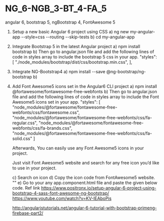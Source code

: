 # NG_6-NGB_3-BT_4-FA_5
angular 6, bootstrap 5, ngBootstrap 4, FontAwesome 5

1. Setup a new basic Angular 6 project using CSS
   a) ng new my-angular-app --style=css --routing --skip-tests
   b) cd my-angular-app
   
2. Integrate Bootstrap 5 in the latest Angular project
   a) npm install bootstrap
   b) Then go to angular.json file and add the following lines of code in styles array to include the bootstrap 5 css in your app.
   "styles": [
      "./node_modules/bootstrap/dist/css/bootstrap.min.css",
    ],
   
3. Integrate NG-Bootstrap4
   a) npm install --save @ng-bootstrap/ng-bootstrap
   b)
   
   
4. Add Font Awesome5 icons set in the Angular6 CLI project
   a) npm install @fortawesome/fontawesome-free-webfonts
   b) Then go to angular.json file and add the following lines of code in styles array to include the Font Awesome5 icons set in your app.
   "styles": [
          "node_modules/@fortawesome/fontawesome-free-webfonts/css/fontawesome.css",
          "node_modules/@fortawesome/fontawesome-free-webfonts/css/fa-regular.css",
          "node_modules/@fortawesome/fontawesome-free-webfonts/css/fa-brands.css",
          "node_modules/@fortawesome/fontawesome-free-webfonts/css/fa-solid.css"
   ]
   
   Afterwards, You can easily use any Font Awesome5 icons in your project.

   Just visit Font Awesome5 website and search for any free icon you’d like to use in your project.
   
   c) Search on icon 
   d) Copy the icon code from FontAwesome5 website. "<i class="fab fa-angular"></i>"
   e) Go to your any app.component.html file and paste the given below code.
      <i class="fab fa-angular"></i>
      Ref link https://www.positronx.io/setup-angular-6-project-using-bootstrap-4-sass-font-awesome-ng-bootstrap/
      https://www.youtube.com/watch?v=KV-IEAboPis
      
      
      http://angularjstutorials.net/angular-6-tutorial-with-bootstrap-primeng-firebase-part2/
